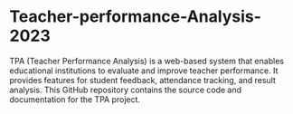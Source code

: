 # Teacher-performance-Analysis-2023
TPA (Teacher Performance Analysis) is a web-based system that enables educational institutions to evaluate and improve teacher performance. It provides features for student feedback, attendance tracking, and result analysis. This GitHub repository contains the source code and documentation for the TPA project.
